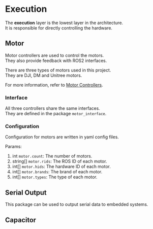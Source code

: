 # Execution

The **execution** layer is the lowest layer in the architecture. \
It is responsible for directly controlling the hardware.

## Motor

Motor controllers are used to control the motors. \
They also provide feedback with ROS2 interfaces.

There are three types of motors used in this project. \
They are DJI, DM and Unitree motors.

For more information, refer to [Motor Controllers](motor_controllers.md).

### Interface

All three controllers share the same interfaces. \
They are defined in the package `motor_interface`.

### Configuration

Configuration for motors are written in yaml config files.

Params:
1. int `motor.count`: The number of motors.
2. string[] `motor.rids`: The ROS ID of each motor.
3. int[] `motor.hids`: The hardware ID of each motor.
4. int[] `motor.brands`: The brand of each motor.
5. int[] `motor.types`: The type of each motor.

## Serial Output

This package can be used to output serial data to embedded systems.



## Capacitor